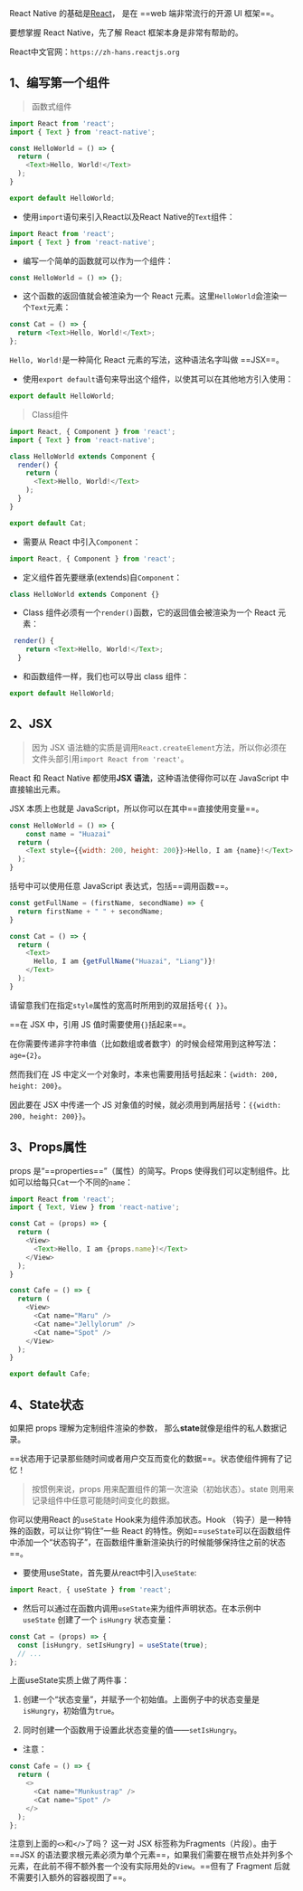 React Native 的基础是[React](https://zh-hans.reactjs.org/)， 是在 ==web 端非常流行的开源 UI 框架==。

要想掌握 React Native，先了解 React 框架本身是非常有帮助的。

React中文官网：`https://zh-hans.reactjs.org`

## 1、编写第一个组件

> 函数式组件

```js
import React from 'react';
import { Text } from 'react-native';

const HelloWorld = () => {
  return (
    <Text>Hello, World!</Text>
  );
}

export default HelloWorld;
```

- 使用`import`语句来引入React以及React Native的`Text`组件：

```js
import React from 'react';
import { Text } from 'react-native';
```

- 编写一个简单的函数就可以作为一个组件：

```js
const HelloWorld = () => {};
```

- 这个函数的返回值就会被渲染为一个 React 元素。这里`HelloWorld`会渲染一个`Text`元素：

```js
const Cat = () => {
  return <Text>Hello, World!</Text>;
};
```

`Hello, World!`是一种简化 React 元素的写法，这种语法名字叫做 ==JSX==。

- 使用`export default`语句来导出这个组件，以使其可以在其他地方引入使用：

```js
export default HelloWorld;
```

> Class组件

```js
import React, { Component } from 'react';
import { Text } from 'react-native';

class HelloWorld extends Component {
  render() {
    return (
      <Text>Hello, World!</Text>
    );
  }
}

export default Cat;
```

- 需要从 React 中引入`Component`：

```js
import React, { Component } from 'react';
```

- 定义组件首先要继承(extends)自`Component`：

```js
class HelloWorld extends Component {}
```

- Class 组件必须有一个`render()`函数，它的返回值会被渲染为一个 React 元素：

```js
 render() {
    return <Text>Hello, World!</Text>;
  }
```

- 和函数组件一样，我们也可以导出 class 组件：

```js
export default HelloWorld;
```

## 2、JSX

> 因为 JSX 语法糖的实质是调用`React.createElement`方法，所以你必须在文件头部引用`import React from 'react'`。

React 和 React Native 都使用**JSX 语法**，这种语法使得你可以在 JavaScript 中直接输出元素。

JSX 本质上也就是 JavaScript，所以你可以在其中==直接使用变量==。

```js
const HelloWorld = () => {
    const name = "Huazai"
  return (
    <Text style={{width: 200, height: 200}}>Hello, I am {name}!</Text>
  );
}
```

括号中可以使用任意 JavaScript 表达式，包括==调用函数==。

```js
const getFullName = (firstName, secondName) => {
  return firstName + " " + secondName;
}

const Cat = () => {
  return (
    <Text>
      Hello, I am {getFullName("Huazai", "Liang")}!
    </Text>
  );
}
```

请留意我们在指定`style`属性的宽高时所用到的双层括号`{{ }}`。

==在 JSX 中，引用 JS 值时需要使用`{}`括起来==。

在你需要传递非字符串值（比如数组或者数字）的时候会经常用到这种写法：` age={2}`。

然而我们在 JS 中定义一个对象时，本来也需要用括号括起来：`{width: 200, height: 200}`。

因此要在 JSX 中传递一个 JS 对象值的时候，就必须用到两层括号：`{{width: 200, height: 200}}`。

## 3、Props属性

props 是“==properties==”（属性）的简写。Props 使得我们可以定制组件。比如可以给每只`Cat`一个不同的`name`：

```js
import React from 'react';
import { Text, View } from 'react-native';

const Cat = (props) => {
  return (
    <View>
      <Text>Hello, I am {props.name}!</Text>
    </View>
  );
}

const Cafe = () => {
  return (
    <View>
      <Cat name="Maru" />
      <Cat name="Jellylorum" />
      <Cat name="Spot" />
    </View>
  );
}

export default Cafe;
```

## 4、State状态

如果把 props 理解为定制组件渲染的参数， 那么**state**就像是组件的私人数据记录。

==状态用于记录那些随时间或者用户交互而变化的数据==。状态使组件拥有了记忆！

> 按惯例来说，props 用来配置组件的第一次渲染（初始状态）。state 则用来记录组件中任意可能随时间变化的数据。

你可以使用React 的`useState` Hook来为组件添加状态。Hook （钩子）是一种特殊的函数，可以让你“钩住”一些 React 的特性。例如==`useState`可以在函数组件中添加一个“状态钩子”，在函数组件重新渲染执行的时候能够保持住之前的状态==。

- 要使用useState，首先要从react中引入`useState`:

```js
import React, { useState } from 'react';
```

- 然后可以通过在函数内调用`useState`来为组件声明状态。在本示例中 `useState` 创建了一个 `isHungry` 状态变量：

```js
const Cat = (props) => {
  const [isHungry, setIsHungry] = useState(true);
  // ...
};
```

上面useState实质上做了两件事：

1. 创建一个“状态变量”，并赋予一个初始值。上面例子中的状态变量是`isHungry`，初始值为`true`。

2. 同时创建一个函数用于设置此状态变量的值——`setIsHungry`。

- 注意：

```js
const Cafe = () => {
  return (
    <>
      <Cat name="Munkustrap" />
      <Cat name="Spot" />
    </>
  );
};
```

注意到上面的`<>`和`</>`了吗？ 这一对 JSX 标签称为Fragments（片段）。由于 ==JSX 的语法要求根元素必须为单个元素==，如果我们需要在根节点处并列多个元素，在此前不得不额外套一个没有实际用处的`View`。==但有了 Fragment 后就不需要引入额外的容器视图了==。